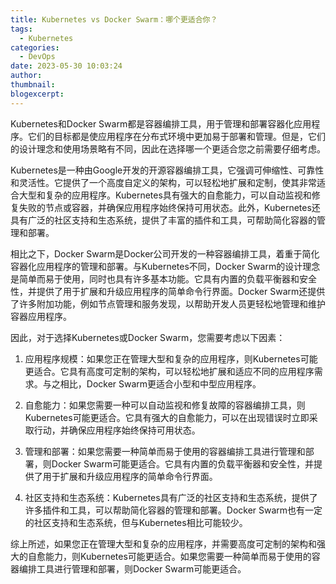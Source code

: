 ```yaml
---
title: Kubernetes vs Docker Swarm：哪个更适合你？
tags:
  - Kubernetes
categories:
  - DevOps
date: 2023-05-30 10:03:24
author:
thumbnail:
blogexcerpt:
---
```

Kubernetes和Docker Swarm都是容器编排工具，用于管理和部署容器化应用程序。它们的目标都是使应用程序在分布式环境中更加易于部署和管理。但是，它们的设计理念和使用场景略有不同，因此在选择哪一个更适合您之前需要仔细考虑。

Kubernetes是一种由Google开发的开源容器编排工具，它强调可伸缩性、可靠性和灵活性。它提供了一个高度自定义的架构，可以轻松地扩展和定制，使其非常适合大型和复杂的应用程序。Kubernetes具有强大的自愈能力，可以自动监视和修复失败的节点或容器，并确保应用程序始终保持可用状态。此外，Kubernetes还具有广泛的社区支持和生态系统，提供了丰富的插件和工具，可帮助简化容器的管理和部署。

相比之下，Docker Swarm是Docker公司开发的一种容器编排工具，着重于简化容器化应用程序的管理和部署。与Kubernetes不同，Docker Swarm的设计理念是简单而易于使用，同时也具有许多基本功能。它具有内置的负载平衡器和安全性，并提供了用于扩展和升级应用程序的简单命令行界面。Docker Swarm还提供了许多附加功能，例如节点管理和服务发现，以帮助开发人员更轻松地管理和维护容器应用程序。

因此，对于选择Kubernetes或Docker Swarm，您需要考虑以下因素：

1. 应用程序规模：如果您正在管理大型和复杂的应用程序，则Kubernetes可能更适合。它具有高度可定制的架构，可以轻松地扩展和适应不同的应用程序需求。与之相比，Docker Swarm更适合小型和中型应用程序。

2. 自愈能力：如果您需要一种可以自动监视和修复故障的容器编排工具，则Kubernetes可能更适合。它具有强大的自愈能力，可以在出现错误时立即采取行动，并确保应用程序始终保持可用状态。

3. 管理和部署：如果您需要一种简单而易于使用的容器编排工具进行管理和部署，则Docker Swarm可能更适合。它具有内置的负载平衡器和安全性，并提供了用于扩展和升级应用程序的简单命令行界面。

4. 社区支持和生态系统：Kubernetes具有广泛的社区支持和生态系统，提供了许多插件和工具，可以帮助简化容器的管理和部署。Docker Swarm也有一定的社区支持和生态系统，但与Kubernetes相比可能较少。

综上所述，如果您正在管理大型和复杂的应用程序，并需要高度可定制的架构和强大的自愈能力，则Kubernetes可能更适合。如果您需要一种简单而易于使用的容器编排工具进行管理和部署，则Docker Swarm可能更适合。
